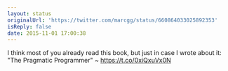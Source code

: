 ```yaml
---
layout: status
originalUrl: 'https://twitter.com/marcgg/status/660864033025892353'
isReply: false
date: 2015-11-01 17:00:38
---
```


I think most of you already read this book, but just in case I wrote about it: "The Pragmatic Programmer" ~ https://t.co/0xiQxuVx0N
